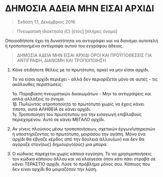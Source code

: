 # ΔΗΜΟΣΙΑ ΑΔΕΙΑ ΜΗΝ ΕΙΣΑΙ ΑΡΧΙΔΙ

> Έκδοση 1.1, Δεκέμβριος 2016

> Πνευματική ιδιοκτησία (C) [έτος] [πλήρες όνομα]

 Οποιοσδήποτε έχει τη δυνατότητα να αντιγράψει και να διανέμει
 αυτοτελή ή τροποποιημένα αντίγραφα αυτού του εγγράφου άδειας.
 
> ΔΗΜΟΣΙΑ ΑΔΕΙΑ ΜΗΝ ΕΙΣΑΙ ΑΡΧΙΔΙ
> ΟΡΟΙ ΚΑΙ ΠΡΟΫΠΟΘΕΣΕΙΣ ΓΙΑ ΑΝΤΙΓΡΑΦΗ, ΔΙΑΝΟΜΗ ΚΑΙ ΤΡΟΠΟΠΟΙΗΣΗ

 1. Κάνε οτιδήποτε θέλεις με το πρωτότυπο, αρκεί να μην είσαι αρχίδι.
 
      Το να είσαι αρχίδι περιέχει - αλλά δεν περιορίζεται μόνο σε αυτές - τις ακόλουθες περιπτώσεις:

	 1α. Παραβίαση πνευματικών δικαιωμάτων - Μην το αντιγράψεις και απλά αλλάξεις το όνομα.  
	 1β. Πωλώντας ατροποποίητο το πρωτότυπο χωρίς να έχεις κάνει τίποτα, αυτό ΑΛΗΘΕΙΑ σε κάνει αρχίδι.  
	 1γ. Τροποποίηση του πρωτότυπου για την εισαγωγή επιβλαβούς περιεχομένου. Αυτό σε κάνει ΜΕΓΑΛΟ αρχίδι.  

 2. Αν γίνεις πλούσιος μέσω τροποποιήσεων, σχετικών έργων/υπηρεσιών ή υποστηρίζοντας το πρωτότυπο,
 μοιράσου την αγάπη. Μόνο ένα αρχίδι θα έβγαζε κέρδος από την δουλειά άλλου(ων) και δεν θα αγόραζε στον(ους) 
 δημιουργό(ούς) μια μπύρα.
 
 3. Ο κώδικας παρέχεται χωρίς κάποια εγγύηση. Το να χρησιμοποιήσεις τον κώδικα κάποιου άλλου και να κλαίγεσαι όταν κάτι
 πάει στραβά σε κάνει ΤΕΡΑΣΤΙΟ αρχίδι. Λύσε το πρόβλημα μόνος σου. Κάποιος που δεν είναι αρχίδι θα μοιραζόταν την λύση.
